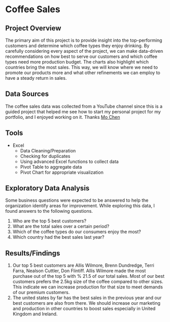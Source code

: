 # Coffee Sales


## Project Overview
The primary aim of this project is to provide insight into the top-performing customers and determine which coffee types they enjoy drinking. By carefully considering every aspect of the project, we can make data-driven recommendations on how best to serve our customers and which coffee types need more production budget. The charts also highlight which countries bring the most sales. This way, we will know where we need to promote our products more and what other refinements we can employ to have a steady return in sales.

## Data Sources
The coffee sales data was collected from a YouTube channel since this is a guided project that helped me see how to start my personal project for my portfolio, and I enjoyed working on it. Thanks [Mo Chen](https://www.youtube.com/watch?v=m13o5aqeCbM&t=131s&ab_channel=MoChen)

## Tools
- Excel
  - Data Cleaning/Preparation
  - Checking for duplicates
  - Using advanced Excel functions to collect data
  - Pivot Table to aggregate data
  - Pivot Chart for appropriate visualization

## Exploratory Data Analysis
Some business questions were expected to be answered to help the organization identify areas for improvement. While exploring this data, I found answers to the following questions.

1. Who are the top 5 best customers?
2. What are the total sales over a certain period?
3. Which of the coffee types do our consumers enjoy the most?
4. Which country had the best sales last year?

## Results/Findings
1. Our top 5 best customers are Allis Wilmore, Brenn Dundredge, Terri Farra, Nealson Cuttler, Don Flintiff. Allis Wilmore made the most purchase out of the top 5 with % 21.5 of our total sales.
Most of our best customers prefers the 2.5kg size of the coffee compared to other sizes. This indicate we can increase production for that size to meet demands of our premium customers.
2. The united states by far has the best sales in the previous year and our best customers are also from there. We should increase our marketing and production in other countries to boost sales especially
in United Kingdom and Ireland.
 
